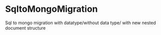 # SqltoMongoMigration
Sql to mongo migration with datatype/without data type/ with new nested document structure

